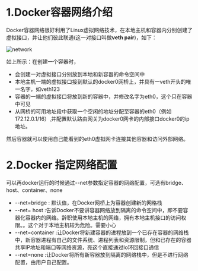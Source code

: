 ​	



# 1.Docker容器网络介绍

​	Docker容器网络很好利用了Linux虚拟网络技术，在本地主机和容器内分别创建了虚拟接口，并让他们彼此联通(这一对接口叫做**veth pair**)，如下：

![network](//ws1.sinaimg.cn/mw690/b8a27c2fgy1g3ihgo77fcj20ie0e977k.jpg)

如上所示：在创建一个容器时，

- 会创建一对虚拟接口分别放到本地和新容器的命令空间中
- 本地主机一端的虚拟接口接到默认的docker0网桥上，并具有一veth开头的唯一名字，如veth123
- 容器的一端的虚拟接口将放到新的容器中，并修改名字为eth0，这个只在容器中可见
- 从网桥的可用地址段中获取一个空闲的地址分配至容器的eth0（例如172.12.0.1/16）,并配置默认路由网关为docker0网卡的内部接口docker0的ip地址。

然后容器就可以使用自己能看到的eth0虚拟网卡连接其他容器和访问外部网络。



# 2.Docker 指定网络配置

可以再docker运行的时候通过--net参数指定容器的网络配置，可选有bridge、host、container、none

- --net=bridge  : 默认值，在Docker网桥上为容器创建新的网格栈
- --net= host   :告诉Docker不要讲容器网络放到隔离的命令空间中，即不要容器化容器内的网络。辞职使用本地主机的网络，拥有本地主机接口的访问权限。。这个对于本地主机较为危险。需要小心
- --net=container  :让Docker将新建容器的进程放到一个已存在容器的网络栈中，新容器进程有自己的文件系统、进程列表和资源限制，但和已存在的容器共享IP地址和端口等网络资源，亮这个直接通过lo环回接口通信
- --net=none :让Docker将所有新容器放到隔离的网络栈中，但是不进行网络配置，由用户自己配置。